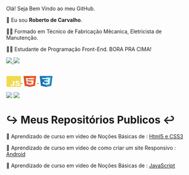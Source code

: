 <p>Olá! Seja Bem Vindo ao meu GitHub.</p>
<p>👦 Eu sou <strong>Roberto de Carvalho</strong>.</p>
<p>👨‍🔧 Formado em Técnico de Fabricação Mêcanica, Eletricista de Manutenção.</p>
<p>👨‍🎓 Estudante de Programação Front-End. BORA PRA CIMA!</p>

<div>
  <a href="https://github.com/rlcarval38">
  <img height="180em" src="https://github-readme-stats.vercel.app/api?username=rlcarval38&show_icons=true&theme=dark&include_all_commits=true&count_private=true"/>
  <img height="180em" src="https://github-readme-stats.vercel.app/api/top-langs/?username=rlcarval38&layout=compact&langs_count=7&theme=dark"/>
</div>

<p><div style="display: inline_block"><br>
  <img align="center" alt="Roberto-Js" height="30" width="40" src="https://raw.githubusercontent.com/devicons/devicon/master/icons/javascript/javascript-plain.svg">
  <img align="center" alt="Roberto-HTML" height="30" width="40" src="https://raw.githubusercontent.com/devicons/devicon/master/icons/html5/html5-original.svg">
  <img align="center" alt="Roberto-CSS" height="30" width="40" src="https://raw.githubusercontent.com/devicons/devicon/master/icons/css3/css3-original.svg">
</div></p>

<p><div> <a href="https://www.instagram.com/rlcarval" target="_blank"><img src="https://img.shields.io/badge/-Instagram-%23E4405F?style=for-the-badge&logo=instagram&logoColor=white" target="_blank"></a>
 <a href="https://www.linkedin.com/in/roberto-carvalho-a6a45a254" target="_blank"><img src="https://img.shields.io/badge/-LinkedIn-%230077B5?style=for-the-badge&logo=linkedin&logoColor=white" target="_blank"></a>
 </div></p>
 <h1>↪️ Meus Repositórios Publicos ↩️</h1>
 <p>🔗 Aprendizado de curso em video de Noções Básicas de : <a href="https://github.com/rlcarval38/html5-css3" target="_blank">Html5 e CSS3</a></p>
 <p>🔗 Aprendizado de curso em video de como criar um site Responsivo : <a href="https://github.com/rlcarval38/projeto-android" target="_blank">Android</a></p>
 <p>🔗 Aprendizado de curso em video de Noções Básicas de : <a href="https://github.com/rlcarval38/javaScript" target="_blank">JavaScript</a></p>
 
 
